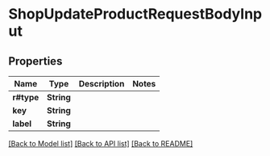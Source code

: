 # ShopUpdateProductRequestBodyInput

## Properties

Name | Type | Description | Notes
------------ | ------------- | ------------- | -------------
**r#type** | **String** |  | 
**key** | **String** |  | 
**label** | **String** |  | 

[[Back to Model list]](../README.md#documentation-for-models) [[Back to API list]](../README.md#documentation-for-api-endpoints) [[Back to README]](../README.md)


